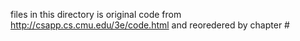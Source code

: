 files in this directory is original code from http://csapp.cs.cmu.edu/3e/code.html
and reoredered by chapter #

